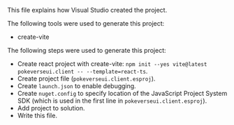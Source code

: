This file explains how Visual Studio created the project.

The following tools were used to generate this project:
- create-vite

The following steps were used to generate this project:
- Create react project with create-vite: `npm init --yes vite@latest pokeverseui.client -- --template=react-ts`.
- Create project file (`pokeverseui.client.esproj`).
- Create `launch.json` to enable debugging.
- Create `nuget.config` to specify location of the JavaScript Project System SDK (which is used in the first line in `pokeverseui.client.esproj`).
- Add project to solution.
- Write this file.
